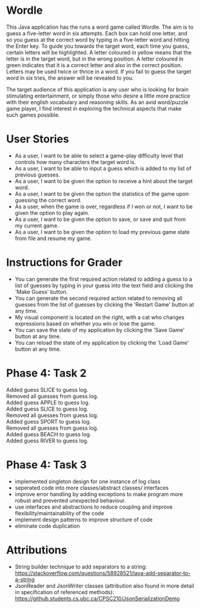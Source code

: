 # Wordle

This Java application has the runs a word game called Wordle.
The aim is to guess a five-letter word in six attempts. Each box can hold one letter,
and so you guess at the correct word by typing in a five-letter word and hitting the Enter key.
To guide you towards the target word, each time you guess, certain letters will be highlighted. 
A letter coloured in yellow means that the letter is in the target word, but in the wrong 
position. A letter coloured in green indicates that it is a correct letter and also in the correct
position. Letters may be used twice or thrice in a word. If you fail 
to guess the target word in six tries, the answer will be revealed to you. 

The target audience of this application is any user who is looking for brain stimulating
entertainment, or simply those who desire a little more practice with their english vocabulary
and reasoning skills. As an avid word/puzzle game player, I find interest in exploring the technical
aspects that make such games possible.

# User Stories


- As a user, I want to be able to select a game-play difficulty level that controls how many characters the target
  word is.
- As a user, I want to be able to input a guess which is added to my list of previous guesses.
- As a user, I want to be given the option to receive a hint about the target word.
- As a user, I want to be given the option the statistics of the game upon guessing the correct word.
- As a user, when the game is over, regardless if I won or not, I want to be given the option to play again.
- As a user, I want to be given the option to save, or save and quit from my current game.
- As a user, I want to be given the option to load my previous
  game state from file and resume my game.

# Instructions for Grader

- You can generate the first required action related to adding a guess to a list of guesses by typing in your guess into the text field and clicking the 'Make Guess' button.
- You can generate the second required action related to removing all guesses from the list of guesses by clicking the 'Restart Game' button at any time.
- My visual component is located on the right, with a cat who changes expressions based on whether you win or lose the game.
- You can save the state of my application by clicking the 'Save Game' button at any time.
- You can reload the state of my application by clicking the 'Load Game' button at any time.

# Phase 4: Task 2
Added guess SLICE to guess log. \
Removed all guesses from guess log. \
Added guess APPLE to guess log. \
Added guess SLICE to guess log. \
Removed all guesses from guess log. \
Added guess SPORT to guess log. \
Removed all guesses from guess log. \
Added guess BEACH to guess log. \
Added guess RIVER to guess log.

# Phase 4: Task 3
- implemented singleton design for one instance of log class
- seperated code into more classes/abstract classes/ interfaces
- improve error handling by adding exceptions to make program more robust and prevented unexpected behaviour.
- use interfaces and abstractions to reduce coupling and improve flexibility/maintainability of the code
- implement design patterns to improve structure of code
- eliminate code duplication

# Attributions
- String builder technique to add separators to a string: https://stackoverflow.com/questions/58928521/java-add-separator-to-a-string
- JsonReader and JsonWriter classes (attribution also found in more detail in specification of referenced methods): https://github.students.cs.ubc.ca/CPSC210/JsonSerializationDemo




